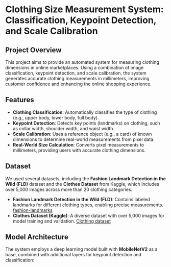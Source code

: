 # Clothing Size Measurement System: Classification, Keypoint Detection, and Scale Calibration

## Project Overview

This project aims to provide an automated system for measuring clothing dimensions in online marketplaces. Using a combination of image classification, keypoint detection, and scale calibration, the system generates accurate clothing measurements in millimeters, improving customer confidence and enhancing the online shopping experience.

## Features

- **Clothing Classification**: Automatically classifies the type of clothing (e.g., upper body, lower body, full body).
- **Keypoint Detection**: Detects key points (landmarks) on clothing, such as collar width, shoulder width, and waist width.
- **Scale Calibration**: Uses a reference object (e.g., a card) of known dimensions to determine real-world measurements from pixel data.
- **Real-World Size Calculation**: Converts pixel measurements to millimeters, providing users with accurate clothing dimensions.

## Dataset

We used several datasets, including the **Fashion Landmark Detection in the Wild (FLD)** dataset and the **Clothes Dataset** from Kaggle, which includes over 5,000 images across more than 20 clothing categories.

- **Fashion Landmark Detection in the Wild (FLD)**: Contains labeled landmarks for different clothing types, enabling precise measurements.
  [fashion-landmarks](https://github.com/liuziwei7/fashion-landmarks)
- **Clothes Dataset (Kaggle)**: A diverse dataset with over 5,000 images for model training and validation.
  [Clothing dataset]([https://github.com/username/repo-name](https://github.com/alexeygrigorev/clothing-dataset))

## Model Architecture

The system employs a deep learning model built with **MobileNetV2** as a base, combined with additional layers for keypoint detection and classification:

